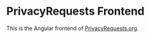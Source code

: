 # PrivacyRequests Frontend

This is the Angular frontend of [PrivacyRequests.org](https://privacyrequests.org/). 